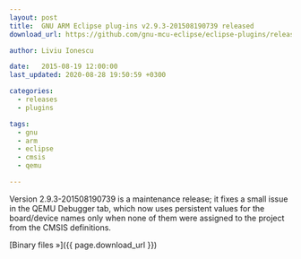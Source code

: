 ```yaml
---
layout: post
title:  GNU ARM Eclipse plug-ins v2.9.3-201508190739 released
download_url: https://github.com/gnu-mcu-eclipse/eclipse-plugins/releases/tag/v2.9.3-201508190739

author: Liviu Ionescu

date:   2015-08-19 12:00:00
last_updated: 2020-08-28 19:50:59 +0300

categories:
  - releases
  - plugins

tags:
  - gnu
  - arm
  - eclipse
  - cmsis
  - qemu

---
```


Version 2.9.3-201508190739 is a maintenance release; it fixes a small issue in the QEMU Debugger tab, which now uses persistent values for the board/device names only when none of them were assigned to the project from the CMSIS definitions.

[Binary files »]({{ page.download_url }})
